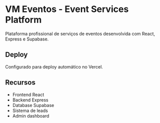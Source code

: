 # VM Eventos - Event Services Platform

Plataforma profissional de serviços de eventos desenvolvida com React, Express e Supabase.

## Deploy
Configurado para deploy automático no Vercel.

## Recursos
- Frontend React
- Backend Express
- Database Supabase
- Sistema de leads
- Admin dashboard
